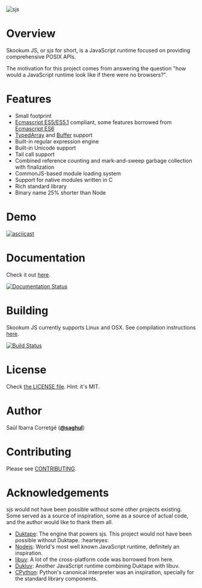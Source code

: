 
![sjs](https://raw.githubusercontent.com/saghul/sjs/master/docs/source/.static/sjs-logo.png)

# Overview

Skookum JS, or *sjs* for short, is a JavaScript runtime focused on providing
comprehensive POSIX APIs.

The motivation for this project comes from answering the question "how would a
JavaScript runtime look like if there were no browsers?".

# Features

* Small footprint
* [Ecmascript ES5/ES5.1](http://www.ecma-international.org/ecma-262/5.1/) compliant, some features borrowed
  from [Ecmascript ES6](http://www.ecma-international.org/ecma-262/6.0/index.html)
* [TypedArray](https://www.khronos.org/registry/typedarray/specs/latest/) and
  [Buffer](https://nodejs.org/docs/v0.12.1/api/buffer.html) support
* Built-in regular expression engine
* Built-in Unicode support
* Tail call support
* Combined reference counting and mark-and-sweep garbage collection with finalization
* CommonJS-based module loading system
* Support for native modules written in C
* Rich standard library
* Binary name 25% shorter than Node

# Demo

[![asciicast](https://asciinema.org/a/dxn9vxjod2kvk2hi5il0tn8zd.png)](https://asciinema.org/a/dxn9vxjod2kvk2hi5il0tn8zd)

# Documentation

Check it out [here](http://sjs.saghul.net).

[![Documentation Status](https://readthedocs.org/projects/sjs/badge/?version=latest)](http://sjs.readthedocs.io/en/latest/?badge=latest)

# Building

Skookum JS currently supports Linux and OSX. See compilation instructions [here](http://sjs.saghul.net/en/latest/#building).

[![Build Status](https://travis-ci.org/saghul/sjs.svg?branch=master)](https://travis-ci.org/saghul/sjs)

# License

Check [the LICENSE file](https://github.com/saghul/sjs/blob/master/LICENSE). Hint: it's MIT.

# Author

Saúl Ibarra Corretgé ([**@saghul**](https://github.com/saghul))

# Contributing

Please see [CONTRIBUTING](https://github.com/saghul/sjs/blob/master/CONTRIBUTING.md).

# Acknowledgements

sjs would not have been possible without some other projects existing. Some served
as a source of inspiration, some as a source of actual code, and the author would like to thank them all.

* [Duktape](http://duktape.org/): The engine that powers sjs. This project would not have been possible without Duktape. :hearteyes:
* [Nodejs](https://nodejs.org): World's most well known JavaScript runtime, definitely an inspiration.
* [libuv](https://github.com/libuv/libuv): A lot of the cross-platform code was borrowed from here.
* [Dukluv](https://github.com/creationix/dukluv): Another JavaScript runtime combining Duktape with libuv.
* [CPython](https://github.com/python/cpython/): Python's canonical interpreter was an inspiration, specially for the standard library components.

